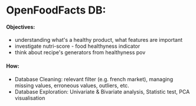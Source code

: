 OpenFoodFacts DB:
===
#### Objectives: 
- understanding what's a healthy product, what features are important
- investigate nutri-score - food healthyness indicator
- think about recipe's generators from healthyness pov

#### How:
- Database Cleaning: relevant filter (e.g. french market), managing missing values, erroneous values, outliers, etc.
- Database Exploration: Univariate & Bivariate analysis, Statistic test, PCA visualisation
